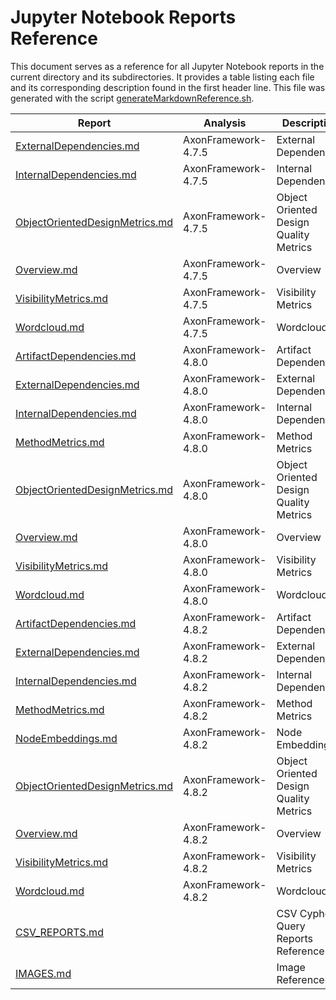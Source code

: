 # Jupyter Notebook Reports Reference

This document serves as a reference for all Jupyter Notebook reports in the current directory and its subdirectories.
It provides a table listing each file and its corresponding description found in the first header line.
This file was generated with the script [generateMarkdownReference.sh](./../scripts/documentation/generateMarkdownReference.sh).

Report | Analysis | Description
-------|----------|------------
| [ExternalDependencies.md](./AxonFramework-4.7.5/external-dependencies/ExternalDependencies.md) | AxonFramework-4.7.5 | External Dependencies |
| [InternalDependencies.md](./AxonFramework-4.7.5/internal-dependencies/InternalDependencies.md) | AxonFramework-4.7.5 | Internal Dependencies |
| [ObjectOrientedDesignMetrics.md](./AxonFramework-4.7.5/object-oriented-design-metrics/ObjectOrientedDesignMetrics.md) | AxonFramework-4.7.5 | Object Oriented Design Quality Metrics |
| [Overview.md](./AxonFramework-4.7.5/overview/Overview.md) | AxonFramework-4.7.5 | Overview |
| [VisibilityMetrics.md](./AxonFramework-4.7.5/visibility-metrics/VisibilityMetrics.md) | AxonFramework-4.7.5 | Visibility Metrics |
| [Wordcloud.md](./AxonFramework-4.7.5/wordcloud/Wordcloud.md) | AxonFramework-4.7.5 | Wordcloud |
| [ArtifactDependencies.md](./AxonFramework-4.8.0/artifact-dependencies/ArtifactDependencies.md) | AxonFramework-4.8.0 | Artifact Dependencies |
| [ExternalDependencies.md](./AxonFramework-4.8.0/external-dependencies/ExternalDependencies.md) | AxonFramework-4.8.0 | External Dependencies |
| [InternalDependencies.md](./AxonFramework-4.8.0/internal-dependencies/InternalDependencies.md) | AxonFramework-4.8.0 | Internal Dependencies |
| [MethodMetrics.md](./AxonFramework-4.8.0/method-metrics/MethodMetrics.md) | AxonFramework-4.8.0 | Method Metrics |
| [ObjectOrientedDesignMetrics.md](./AxonFramework-4.8.0/object-oriented-design-metrics/ObjectOrientedDesignMetrics.md) | AxonFramework-4.8.0 | Object Oriented Design Quality Metrics |
| [Overview.md](./AxonFramework-4.8.0/overview/Overview.md) | AxonFramework-4.8.0 | Overview |
| [VisibilityMetrics.md](./AxonFramework-4.8.0/visibility-metrics/VisibilityMetrics.md) | AxonFramework-4.8.0 | Visibility Metrics |
| [Wordcloud.md](./AxonFramework-4.8.0/wordcloud/Wordcloud.md) | AxonFramework-4.8.0 | Wordcloud |
| [ArtifactDependencies.md](./AxonFramework-4.8.2/artifact-dependencies/ArtifactDependencies.md) | AxonFramework-4.8.2 | Artifact Dependencies |
| [ExternalDependencies.md](./AxonFramework-4.8.2/external-dependencies/ExternalDependencies.md) | AxonFramework-4.8.2 | External Dependencies |
| [InternalDependencies.md](./AxonFramework-4.8.2/internal-dependencies/InternalDependencies.md) | AxonFramework-4.8.2 | Internal Dependencies |
| [MethodMetrics.md](./AxonFramework-4.8.2/method-metrics/MethodMetrics.md) | AxonFramework-4.8.2 | Method Metrics |
| [NodeEmbeddings.md](./AxonFramework-4.8.2/node-embeddings/NodeEmbeddings.md) | AxonFramework-4.8.2 | Node Embeddings |
| [ObjectOrientedDesignMetrics.md](./AxonFramework-4.8.2/object-oriented-design-metrics/ObjectOrientedDesignMetrics.md) | AxonFramework-4.8.2 | Object Oriented Design Quality Metrics |
| [Overview.md](./AxonFramework-4.8.2/overview/Overview.md) | AxonFramework-4.8.2 | Overview |
| [VisibilityMetrics.md](./AxonFramework-4.8.2/visibility-metrics/VisibilityMetrics.md) | AxonFramework-4.8.2 | Visibility Metrics |
| [Wordcloud.md](./AxonFramework-4.8.2/wordcloud/Wordcloud.md) | AxonFramework-4.8.2 | Wordcloud |
| [CSV_REPORTS.md](./CSV_REPORTS.md) |  | CSV Cypher Query Reports Reference |
| [IMAGES.md](./IMAGES.md) |  | Image Reference |
